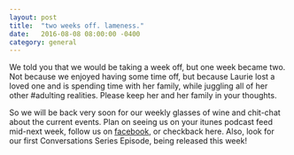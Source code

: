 ```yaml
---
layout: post
title:  "two weeks off. lameness."
date:   2016-08-08 08:00:00 -0400
category: general
---
```


We told you that we would be taking a week off, but one week became two. Not because we enjoyed having some time off, but because Laurie lost a loved one and is spending time with her family, while juggling all of her other #adulting realities. Please keep her and her family in your thoughts.

So we will be back very soon for our weekly glasses of wine and chit-chat about the current events. Plan on seeing us on your itunes podcast feed mid-next week, follow us on [facebook](https://www.facebook.com/crimsonianpodcast), or checkback here.  Also, look for our first Conversations Series Episode, being released this week!
